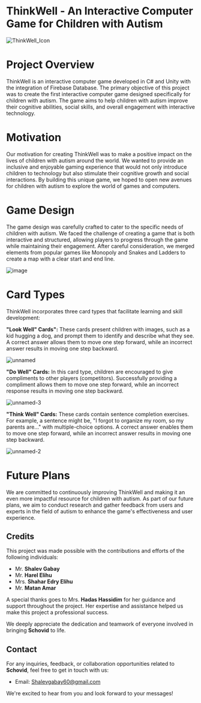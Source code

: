 # ThinkWell - An Interactive Computer Game for Children with Autism

![ThinkWell_Icon](https://github.com/shalevg12/ThinkWell/assets/58697095/83857d3c-2c5b-4161-89db-793933b0bb2a)


# Project Overview
ThinkWell is an interactive computer game developed in C# and Unity with the integration of Firebase Database. The primary objective of this project was to create the first interactive computer game designed specifically for children with autism. The game aims to help children with autism improve their cognitive abilities, social skills, and overall engagement with interactive technology.

# Motivation
Our motivation for creating ThinkWell was to make a positive impact on the lives of children with autism around the world. We wanted to provide an inclusive and enjoyable gaming experience that would not only introduce children to technology but also stimulate their cognitive growth and social interactions. By building this unique game, we hoped to open new avenues for children with autism to explore the world of games and computers.

# Game Design
The game design was carefully crafted to cater to the specific needs of children with autism. We faced the challenge of creating a game that is both interactive and structured, allowing players to progress through the game while maintaining their engagement. After careful consideration, we merged elements from popular games like Monopoly and Snakes and Ladders to create a map with a clear start and end line.

![image](https://github.com/shalevg12/ThinkWell/assets/58697095/a9abf2ef-d449-4066-9c63-700e29a99cbc)


# Card Types
ThinkWell incorporates three card types that facilitate learning and skill development:

**"Look Well" Cards":** These cards present children with images, such as a kid hugging a dog, and prompt them to identify and describe what they see. A correct answer allows them to move one step forward, while an incorrect answer results in moving one step backward.

![unnamed](https://github.com/shalevg12/ThinkWell/assets/58697095/be0782cc-50f1-4782-bdc3-bb6a7d304d02)


**"Do Well" Cards:** In this card type, children are encouraged to give compliments to other players (competitors). Successfully providing a compliment allows them to move one step forward, while an incorrect response results in moving one step backward.

![unnamed-3](https://github.com/shalevg12/ThinkWell/assets/58697095/f9f2f9d6-4725-413f-8bc1-0697d6c1a36d)


**"Think Well" Cards:** These cards contain sentence completion exercises. For example, a sentence might be, "I forgot to organize my room, so my parents are..." with multiple-choice options. A correct answer enables them to move one step forward, while an incorrect answer results in moving one step backward.

![unnamed-2](https://github.com/shalevg12/ThinkWell/assets/58697095/d4b4857c-ddc1-4719-9212-9e3f0083f5e5)

# Future Plans

We are committed to continuously improving ThinkWell and making it an even more impactful resource for children with autism. As part of our future plans, we aim to conduct research and gather feedback from users and experts in the field of autism to enhance the game's effectiveness and user experience.



## Credits

This project was made possible with the contributions and efforts of the following individuals:

- Mr. __Shalev Gabay__
- Mr. __Harel Elihu__
- Mrs. __Shahar Edry Elihu__
- Mr. __Matan Amar__

A special thanks goes to Mrs. __Hadas Hassidim__ for her guidance and support throughout the project. Her expertise and assistance helped us make this project a professional success.

We deeply appreciate the dedication and teamwork of everyone involved in bringing **Schovid** to life.


## Contact

For any inquiries, feedback, or collaboration opportunities related to **Schovid**, feel free to get in touch with us:

- Email: [Shalevgabay60@gmail.com](mailto:Shalevgabay60@gmail.com)

We're excited to hear from you and look forward to your messages!


